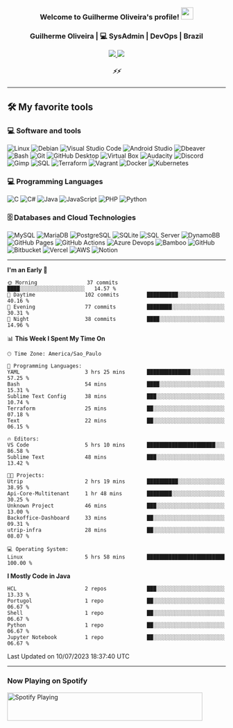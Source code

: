 <h3 align="center">
    Welcome to Guilherme Oliveira's profile!
  <img src="https://github.com/guilherme-aroliveira/guilherme-aroliveira/blob/main/images/wave.gif" width="28">
</h3>

<div align="center">
  <h3> Guilherme Oliveira | 💻 SysAdmin | DevOps | Brazil </h3>
</div>

<p align="center">
  <a href="https://www.linkedin.com/in/guilherme-oliveira-86ar/">
    <img src="https://img.shields.io/twitter/url?label=Linkedin&logo=Linkedin&style=social&url=https%3A%2F%2Fwww.linkedin.com%2Fin%2Fguilherme-oliveira-86ar%2F"/>
  </a>

  <a href="https://www.instagram.com/guilherme.ar86/">
    <img src="https://img.shields.io/twitter/url?label=Intagram&logo=Instagram&style=social&url=https%3A%2F%2Fwww.instagram.com%2Fguilherme.ar86%2F"/>
  </a>
</p>

<h5 align="center">
   <i>⚡️⚡️</i>
</h5>

  ---
## 🛠️ My favorite tools

### 💻 Software and tools
<p>
  <img alt="Linux" src="https://img.shields.io/badge/Linux-FCFCFC.svg?logo=Linux&logoColor=black"/>
  <img alt="Debian" src="https://img.shields.io/badge/Debian-FCFCFC.svg?logo=Debian&logoColor=red"/>
  <img alt="Visual Studio Code" src="https://img.shields.io/badge/Visual%20Studio%20Code-0078d7.svg?logo=visual-studio-code&logoColor=white"/>
  <img alt="Android Studio" src="https://img.shields.io/badge/Android Studio-FCFCFC.svg?logo=androidstudio&logoColor=green"/>
  <img alt="Dbeaver" src="https://custom-icon-badges.demolab.com/badge/-Dbeaver-372923?logo=dbeaver-mono&logoColor=white"/>
  <img alt="Bash" src="https://img.shields.io/badge/Bash-121011.svg?logo=gnu-bash&logoColor=white">
  <img alt="Git" src="https://img.shields.io/badge/Git-F05033.svg?logo=git&logoColor=white"/>
  <img alt="GitHub Desktop" src="https://img.shields.io/badge/GitHub%20Desktop-8034A9.svg?logo=github&logoColor=white">
  <img alt="Virtual Box" src="https://img.shields.io/badge/Virtual Box-FFFFFF.svg?logo=virtualbox&logoColor=blue"/>
  <img alt="Audacity" src="https://img.shields.io/badge/-Audacity-0000CC?logo=audacity&logoColor=white">
  <img alt="Discord" src="https://img.shields.io/badge/-Discord-5865F2.svg?logo=discord&logoColor=white">
  <img alt="Gimp" src="https://img.shields.io/badge/-Gimp-FFFFFF.svg?logo=gimp&logoColor=grey"/> 
  <img alt="SQL" src="https://custom-icon-badges.demolab.com/badge/SQL-025E8C.svg?logo=database&logoColor=white">
  <img alt="Terraform" src="https://img.shields.io/badge/-Terraform-FFFFFF.svg?logo=terraform&logoColor=purple"/>
  <img alt="Vagrant" src="https://img.shields.io/badge/-Vagrant-FFFFFF.svg?logo=vagrant&logoColor=blue"/>
  <img alt="Docker" src="https://img.shields.io/badge/-Docker-FFFFFF.svg?logo=docker&logoColor=blue"/>
  <img alt="Kubernetes" src="https://img.shields.io/badge/-Kubernetes-FFFFFF.svg?logo=kubernetes&logoColor=blue"/>
</p>

### 💻 Programming Languages
<p>
  <img alt="C" src="https://custom-icon-badges.demolab.com/badge/C-03599C.svg?logo=c-in-hexagon&logoColor=white">
  <img alt="C#" src="https://custom-icon-badges.demolab.com/badge/C%23-68217A.svg?logo=cs2&logoColor=white">
  <img alt="Java" src="https://custom-icon-badges.demolab.com/badge/Java-007396.svg?logo=java&logoColor=white">
  <img alt="JavaScript" src="https://img.shields.io/badge/JavaScript-F7DF1E.svg?logo=javascript&logoColor=black">
  <img alt="PHP" src="https://img.shields.io/badge/PHP-777BB4.svg?logo=php&logoColor=white">
  <img alt="Python" src="https://img.shields.io/badge/Python-14354C.svg?logo=python&logoColor=white">
</p>

### 🗄️ Databases and Cloud Technologies
<p>
  <img alt="MySQL" src="https://img.shields.io/badge/MySQL-00f.svg?logo=mysql&logoColor=white">
  <img alt="MariaDB" src="https://img.shields.io/badge/MariaDB-C0765A.svg?logo=mariadb&logoColor=white">
  <img alt="PostgreSQL" src ="https://img.shields.io/badge/PostgreSQL-316192.svg?logo=postgresql&logoColor=white">
  <img alt="SQLite" src ="https://img.shields.io/badge/SQLite-07405e.svg?logo=sqlite&logoColor=white">
  <img alt="SQL Server" src ="https://img.shields.io/badge/SQL Server-FFFFFF.svg?logo=microsoftsqlserver&logoColor=red">
  <img alt="DynamoBB" src ="https://img.shields.io/badge/DynamoDB-FFFFFF.svg?logo=amazondynamodb&logoColor=blue">
  <img alt="GitHub Pages" src="https://img.shields.io/badge/GitHub%20Pages-327FC7.svg?logo=github&logoColor=white">
  <img alt="GitHub Actions" src="https://img.shields.io/badge/GitHub%20Actions-2671E5.svg?logo=github%20actions&logoColor=white">
  <img alt="Azure Devops" src="https://img.shields.io/badge/Azure-FFFFFF.svg?logo=azuredevops&logoColor=blue">
  <img alt="Bamboo" src="https://img.shields.io/badge/Bamboo-FFFFFF.svg?logo=bamboo&logoColor=blue">
  <img alt="GitHub" src="https://img.shields.io/badge/GitHub-327FC7.svg?logo=github&logoColor=white">
  <img alt="Bitbucket" src="https://img.shields.io/badge/BitBucket-FFFFFF.svg?logo=bitbucket&logoColor=blue">
  <img alt="Vercel" src="https://img.shields.io/badge/Vercel-000000.svg?logo=vercel&logoColor=white">
  <img alt="AWS" src="https://img.shields.io/badge/AWS-232F3E.svg?logo=amazonaws&logoColor=white">
  <img alt="Notion" src="https://img.shields.io/badge/Notion-FFFFFF.svg?logo=notion&logoColor=black">
</p>

  ---

<!--START_SECTION:waka-->
**I'm an Early 🐤** 

```text
🌞 Morning                37 commits          ████░░░░░░░░░░░░░░░░░░░░░   14.57 % 
🌆 Daytime                102 commits         ██████████░░░░░░░░░░░░░░░   40.16 % 
🌃 Evening                77 commits          ████████░░░░░░░░░░░░░░░░░   30.31 % 
🌙 Night                  38 commits          ████░░░░░░░░░░░░░░░░░░░░░   14.96 % 
```


📊 **This Week I Spent My Time On** 

```text
🕑︎ Time Zone: America/Sao_Paulo

💬 Programming Languages: 
YAML                     3 hrs 25 mins       ██████████████░░░░░░░░░░░   57.25 % 
Bash                     54 mins             ████░░░░░░░░░░░░░░░░░░░░░   15.31 % 
Sublime Text Config      38 mins             ███░░░░░░░░░░░░░░░░░░░░░░   10.74 % 
Terraform                25 mins             ██░░░░░░░░░░░░░░░░░░░░░░░   07.18 % 
Text                     22 mins             ██░░░░░░░░░░░░░░░░░░░░░░░   06.15 % 

🔥 Editors: 
VS Code                  5 hrs 10 mins       ██████████████████████░░░   86.58 % 
Sublime Text             48 mins             ███░░░░░░░░░░░░░░░░░░░░░░   13.42 % 

🐱‍💻 Projects: 
Utrip                    2 hrs 19 mins       ██████████░░░░░░░░░░░░░░░   38.95 % 
Api-Core-Multitenant     1 hr 48 mins        ████████░░░░░░░░░░░░░░░░░   30.25 % 
Unknown Project          46 mins             ███░░░░░░░░░░░░░░░░░░░░░░   13.00 % 
Backoffice-Dashboard     33 mins             ██░░░░░░░░░░░░░░░░░░░░░░░   09.31 % 
utrip-infra              28 mins             ██░░░░░░░░░░░░░░░░░░░░░░░   08.07 % 

💻 Operating System: 
Linux                    5 hrs 58 mins       █████████████████████████   100.00 % 
```

**I Mostly Code in Java** 

```text
HCL                      2 repos             ███░░░░░░░░░░░░░░░░░░░░░░   13.33 % 
Portugol                 1 repo              ██░░░░░░░░░░░░░░░░░░░░░░░   06.67 % 
Shell                    1 repo              ██░░░░░░░░░░░░░░░░░░░░░░░   06.67 % 
Python                   1 repo              ██░░░░░░░░░░░░░░░░░░░░░░░   06.67 % 
Jupyter Notebook         1 repo              ██░░░░░░░░░░░░░░░░░░░░░░░   06.67 % 
```




 Last Updated on 10/07/2023 18:37:40 UTC
<!--END_SECTION:waka-->
  ---

 ### Now Playing on Spotify

[<img src="https://natemoo-re-guilherme-aroliveira.vercel.app/now-playing" width="450" height="65" alt="Spotify Playing"/>](https://open.spotify.com/user/11163880889)
